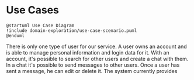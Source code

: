 # Use Cases
```plantuml
@startuml Use Case Diagram
!include domain-exploration/use-case-scenario.puml
@enduml
```

There is only one type of user for our service. A user owns an account and is able to manage personal information and login data for it. With an account, it's possible to search for other users and create a chat with them. In a chat it's possible to send messages to other users. Once a user has sent a message, he can edit or delete it. The system currently provides 